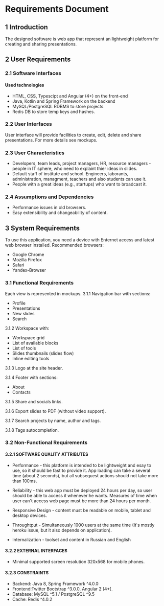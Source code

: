 # Requirements Document 
## 1 Introduction
The designed software is web app that represent an lightweight platform for creating and sharing presentations.
## 2 User Requirements

### 2.1 Software Interfaces

#### Used technologies
- HTML, CSS, Typescipt and Angular (4+) on the front-end
- Java, Kotlin and Spring Framework on the backend
- MySQL/PostgreSQL RDBMS to store projects
- Redis DB to store temp keys and hashes.

### 2.2 User Interfaces

User interface will provide facilities to create, edit, delete and share presentations. For more details see mockups.

### 2.3 User Characteristics
- Developers, team leads, project managers, HR, resource managers - people in IT sphere, who need to explaint thier ideas in slides.
- Default staff of institute and school. Engineers, laborants, administration, managment, teachers and also students can use it.
- People with a great ideas (e.g., startups) who want to broadcast it.
### 2.4 Assumptions and Dependencies
- Performance issues in old browsers.
- Easy extensibility and changeability of content.
## 3 System Requirements
To use this application, you need a device with Enternet access and latest web browser installed. Recommended browsers:

- Google Chrome
- Mozilla Firefox
- Safari
- Yandex-Browser

### 3.1 Functional Requirements
Each view is represented in mockups.
3.1.1 Navigation bar with sections:
- Profile
- Presentations
- New slides
- Search

3.1.2 Workspace with:
- Workspace grid
- List of available blocks
- List of tools
- Slides thumbnails (slides flow)
- Inline editing tools

3.1.3 Logo at the site header.

3.1.4 Footer with sections:
- About
- Contacts

3.1.5 Share and socials links.

3.1.6 Export slides to PDF (without video support).

3.1.7 Search projects by name, author and tags.

3.1.8 Tags autocompletion.

### 3.2 Non-Functional Requirements
#### 3.2.1 SOFTWARE QUALITY ATTRIBUTES
* Performance - this platform is intended to be lightweight and esay to use, so it should be fast to provide it. App loading can take a several time (about 2 seconds), but all subsequest actions should not take more than 100ms.

* Reliability - this web app must be deployed 24 hours per day, so user should be able to access it whenever he wants. Measures of time when user can't access web page must be more than 24 hours per month.

* Responsive Design - content must be readable on mobile, tablet and desktop devices.

* Throughtput - Simultaneously 1000 users at the same time (It's mostly heroku issue, but it also depends on application). 

* Internalization - toolset and content in Russian and English

#### 3.2.2 EXTERNAL INTERFACES

* Minimal supported screen resolution 320x568 for mobile phones.

#### 3.2.3 CONSTRAINTS
* Backend: Java 8, Spring Framework ^4.0.0
* Frontend:Twitter Bootstrap ^3.0.0, Angular 2 (4+).
* Database: MySQL ^5.1 / PostgreSQL ^9.5
* Cache: Redis ^4.0.2
